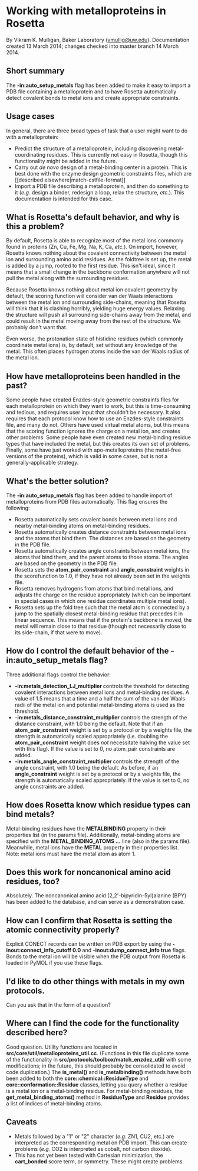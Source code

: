 # Working with metalloproteins in Rosetta
By Vikram K. Mulligan, Baker Laboratory (vmullig@uw.edu).  Documentation created 13 March 2014; changes checked into master branch 14 March 2014.

## Short summary
The **-in:auto_setup_metals** flag has been added to make it easy to import a PDB file containing a metalloprotein and to have Rosetta automatically detect covalent bonds to metal ions and create appropriate constraints.

## Usage cases
In general, there are three broad types of task that a user might want to do with a metalloprotein:
* Predict the structure of a metalloprotein, including discovering metal-coordinating residues.  This is currently not easy in Rosetta, though this functionality might be added in the future.
* Carry out _de novo_ design of a metal-binding center in a protein.  This is best done with the enzyme design geometric constraints files, which are [[described elsewhere|match-cstfile-format]]
* Import a PDB file describing a metalloprotein, and then do something to it (_e.g._ design a binder, redesign a loop, relax the structure, _etc._).  This documentation is intended for this case.

## What is Rosetta's default behavior, and why is this a problem?
By default, Rosetta is able to recognize most of the metal ions commonly found in proteins (Zn, Cu, Fe, Mg, Na, K, Ca, _etc._).  On import, however, Rosetta knows nothing about the covalent connectivity between the metal ion and surrounding amino acid residues.  As the foldtree is set up, the metal is added by a jump, rooted to the first residue.  This isn't ideal, since it means that a small change in the backbone conformation anywhere will not pull the metal along with the surrounding residues.

Because Rosetta knows nothing about metal ion covalent geometry by default, the scoring function will consider van der Waals interactions between the metal ion and surrounding side-chains, meaning that Rosetta will think that it is clashing horribly, yielding huge energy values.  Relaxing the structure will push all surrounding side-chains away from the metal, and could result in the metal moving away from the rest of the structure.  We probably don't want that.

Even worse, the protonation state of histidine residues (which commonly coordinate metal ions) is, by default, set without any knowledge of the metal.  This often places hydrogen atoms inside the van der Waals radius of the metal ion.

## How have metalloproteins been handled in the past?

Some people have created Enzdes-style geometric constraints files for each metalloprotein on which they want to work, but this is time-consuming and tedious, and requires user input that shouldn't be necessary.  It also requires that each protocol know how to use an Enzdes-style constraints file, and many do not.  Others have used virtual metal atoms, but this means that the scoring function ignores the charge on a metal ion, and creates other problems.  Some people have even created new metal-binding residue types that have included the metal, but this creates its own set of problems.  Finally, some have just worked with apo-metalloproteins (the metal-free versions of the proteins), which is valid in some cases, but is not a generally-applicable strategy.

## What's the better solution?

The **-in:auto_setup_metals** flag has been added to handle import of metalloproteins from PDB files automatically.  This flag ensures the following:
* Rosetta automatically sets covalent bonds between metal ions and nearby metal-binding atoms on metal-binding residues.
* Rosetta automatically creates distance constraints between metal ions and the atoms that bind them.  The distances are based on the geometry in the PDB file.
* Rosetta automatically creates angle constraints between metal ions, the atoms that bind them, and the parent atoms to those atoms.  The angles are based on the geometry in the PDB file.
* Rosetta sets the **atom_pair_constraint** and **angle_constraint** weights in the scorefunction to 1.0, if they have not already been set in the weights file.
* Rosetta removes hydrogens from atoms that bind metal ions, and adjusts the charge on the residue appropriately (which can be important in special cases in which one residue coordinates multiple metal ions).
* Rosetta sets up the fold tree such that the metal atom is connected by a jump to the spatially closest metal-binding residue that precedes it in linear sequence.  This means that if the protein's backbone is moved, the metal will remain close to that residue (though not necessarily close to its side-chain, if that were to move).

## How do I control the default behavior of the **-in:auto_setup_metals** flag?

Three additional flags control the behavior:
* **-in:metals_detection_LJ_multiplier <value>** controls the threshold for detecting covalent interactions between metal ions and metal-binding residues.  A value of 1.5 means that a time and a half the sum of the van der Waals radii of the metal ion and potential metal-binding atoms is used as the threshold.
* **-in:metals_distance_constraint_multiplier <value>** controls the strength of the distance constraint, with 1.0 being the default.  Note that if an **atom_pair_constraint** weight is set by a protocol or by a weights file, the strength is automatically scaled appropriately (i.e. doubling the **atom_pair_constraint** weight does _not_ necessitate halving the value set with this flag).  If the value is set to 0, no atom_pair constraints are added.
* **-in:metals_angle_constraint_multiplier <value>** controls the strength of the angle constraint, with 1.0 being the default.  As before, if an **angle_constraint** weight is set by a protocol or by a weights file, the strength is automatically scaled appropriately.  If the value is set to 0, no angle constraints are added.

## How does Rosetta know which residue types can bind metals?

Metal-binding residues have the **METALBINDING** property in their properties list (in the params file).  Additionally, metal-binding atoms are specified with the **METAL_BINDING_ATOMS <atomname1> <atomname2> ...** line (also in the params file).  Meanwhile, metal ions have the **METAL** property in their properties list.  Note: metal ions must have the metal atom as atom 1.

## Does this work for noncanonical amino acid residues, too?

Absolutely.  The noncanonical amino acid (2,2'-bipyridin-5yl)alanine (BPY) has been added to the database, and can serve as a demonstration case.

## How can I confirm that Rosetta is setting the atomic connectivity properly?

Explicit CONECT records can be written on PDB export by using the **-inout:connect_info_cutoff 0.0** and **-inout:dump_connect_info true** flags.  Bonds to the metal ion will be visible when the PDB output from Rosetta is loaded in PyMOL if you use these flags.

## I'd like to do other things with metals in my own protocols.

Can you ask that in the form of a question?

## Where can I find the code for the functionality described here?

Good question.  Utility functions are located in **src/core/util/metalloproteins_util.cc**.  (Functions in this file duplicate some of the functionality in **src/protocols/toolbox/match_enzdez_util/** with some modifications; in the future, this should probably be consolidated to avoid code duplication.)  The **is_metal()** and **is_metalbinding()** methods have both been added to both the **core::chemical::ResidueType** and **core::conformation::Residue** classes, letting you query whether a residue is a metal ion or a metal-binding residue.  For metal-binding residues, the **get_metal_binding_atoms()** method in **ResidueType** and **Residue** provides a list of indices of metal-binding atoms.

## Caveats

* Metals followed by a "1" or "2" character (_e.g._ ZN1, CU2, etc.) are interpreted as the corresponding metal on PDB import.  This can create problems (_e.g._ CO2 is interpreted as cobalt, not carbon dioxide).
* This has not yet been tested with Cartesian minimization, the **cart_bonded** score term, or symmetry.  These might create problems.